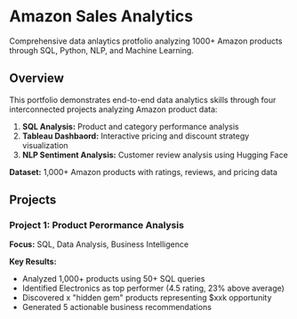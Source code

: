 # Amazon Sales Analytics 

Comprehensive data anlaytics protfolio analyzing 1000+ Amazon products through SQL, Python, NLP, and Machine Learning.

## Overview

This portfolio demonstrates end-to-end data analytics skills through four interconnected projects analyzing Amazon product data: 

1. **SQL Analysis:** Product and category performance analysis
2. **Tableau Dashbaord:** Interactive pricing and discount strategy visualization
3. **NLP Sentiment Analysis:** Customer review analysis using Hugging Face

**Dataset:** 1,000+ Amazon products with ratings, reviews, and pricing data 

## Projects 

### Project 1: Product Perormance Analysis 

**Focus:** SQL, Data Analysis, Business Intelligence

**Key Results:**

* Analyzed 1,000+ products using 50+ SQL queries
* Identified Electronics as top performer (4.5 rating, 23% above average)
* Discovered x "hidden gem" products representing $xxk opportunity
* Generated 5 actionable business recommendations
